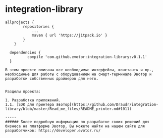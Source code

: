 # integration-library

```
allprojects {
		repositories {
			...
			maven { url 'https://jitpack.io' }
		}
	}
  ```

  ```
  	dependencies {
	        compile 'com.github.evotor:integration-library:v0.1.1'
	}
  ```
	В этом проекте описаны все необходимые интерфейсы, константы и пр., необходимые для работы с оборудованием на смарт-терминале Эвотор и разработки собственных драйверов для него.


	Разделы проекта:

	1. Разработка приложений.  
	1.1. [SDK для принтера Эвотор](https://github.com/Draudr/integration-library/blob/master/Read_me_files/README_printer.md#1011)

	-----
	###### Более подробную информацию по разрабатке своих решений для бизнеса на платформе Эвотор, Вы можете найти на нашем сайте для разработчиков: https://developer.evotor.ru/
